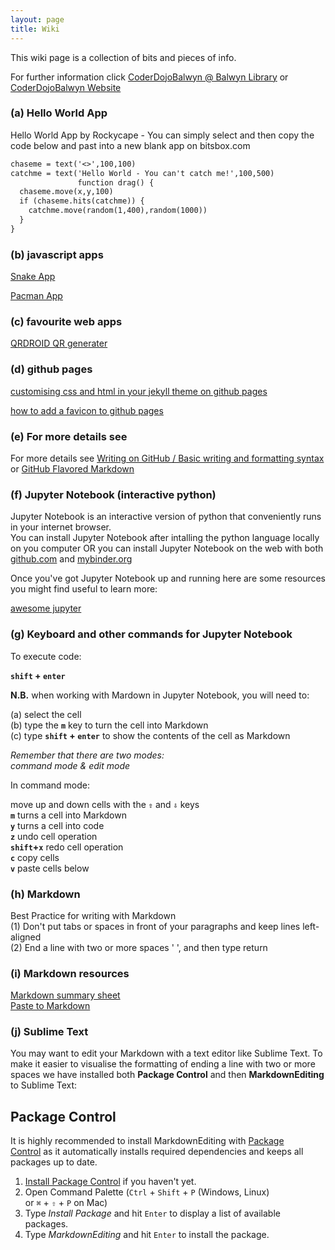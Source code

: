 ```yaml
---
layout: page
title: Wiki
---
```


This wiki page is a collection of bits and pieces of info.  

For further information click [CoderDojoBalwyn @ Balwyn Library](https://zen.coderdojo.com/dojos/au/balwyn-vic/balwyn-balwyn-library) or [CoderDojoBalwyn Website](https://balwynau.wixsite.com/coderdojo)  

### (a) Hello World App

Hello World App by Rockycape - You can simply select and then copy the code below and past into a new blank app on bitsbox.com  

```markdown
chaseme = text('<>',100,100)
catchme = text('Hello World - You can't catch me!',100,500)
               function drag() {
  chaseme.move(x,y,100)
  if (chaseme.hits(catchme)) {
    catchme.move(random(1,400),random(1000))
  }
}
```

### (b) javascript apps  

[Snake App](https://rockycape.github.io/snake.html)  

[Pacman App](https://rockycape.github.io/pacman.html)  

### (c) favourite web apps

[QRDROID QR generater](http://qrdroid.com/generate/)  



### (d) github pages
[customising css and html in your jekyll theme on github pages](https://help.github.com/articles/customizing-css-and-html-in-your-jekyll-theme/)  

[how to add a favicon to github pages](https://medium.com/@LazaroIbanez/how-to-add-a-favicon-to-github-pages-403935604460)  



### (e) For more details see 

For more details see [Writing on GitHub / Basic writing and formatting syntax](https://help.github.com/articles/basic-writing-and-formatting-syntax/) or  [GitHub Flavored Markdown](https://guides.github.com/features/mastering-markdown/)  

### (f) Jupyter Notebook (interactive python) 

Jupyter Notebook is an interactive version of python that conveniently runs in your internet browser.  
You can install Jupyter Notebook after intalling the python language locally on you computer OR you can install Jupyter Notebook on the web with both [github.com](github.com) and [mybinder.org](https://mybinder.org/)  

Once you've got Jupyter Notebook up and running here are some resources you might find useful to learn more:  

[awesome jupyter](https://github.com/markusschanta/awesome-jupyter#awesome-jupyter-)  

### (g) Keyboard and other commands for Jupyter Notebook  

To execute code:  

**`shift` + `enter`**  

**N.B.** when working with Mardown in Jupyter Notebook, you will need to:  

(a) select the cell  
(b) type the **`m`** key to turn the cell into Markdown  
(c) type **`shift` + `enter`** to show the contents of the cell as Markdown  

*Remember that there are two modes:  
command mode & edit mode*  

In command mode:  

move up and down cells with the **`⇧`** and **`⇩`** keys  
**`m`** turns a cell into Markdown  
**`y`** turns a cell into code  
**`z`** undo cell operation  
**`shift`+`x`** redo cell operation  
**`c`** copy cells  
**`v`** paste cells below  


### (h) Markdown

Best Practice for writing with Markdown  
(1) Don't put tabs or spaces in front of your paragraphs and keep lines left-aligned  
(2) End a line with two or more spaces '  ', and then type return  

### (i) Markdown resources

[Markdown summary sheet](https://www.markdownguide.org/cheat-sheet/)  
[Paste to Markdown](https://euangoddard.github.io/clipboard2markdown/)

### (j) Sublime Text

You may want to edit your Markdown with a text editor like Sublime Text.  To make it easier to visualise the formatting of ending a line with two or more spaces we have installed both **Package Control** and then **MarkdownEditing** to Sublime Text:  

Package Control
---------------

It is highly recommended to install MarkdownEditing with [Package Control](https://packagecontrol.io/) as it automatically installs required dependencies and keeps all packages up to date.

1.  [Install Package Control](https://packagecontrol.io/installation) if you haven't yet.
2.  Open Command Palette (`Ctrl` + `Shift` + `P` (Windows, Linux) or `⌘` + `⇧` + `P` on Mac)
3.  Type *Install Package* and hit `Enter` to display a list of available packages.
4.  Type *MarkdownEditing* and hit `Enter` to install the package.

<!--
☯️

### (f) markdown

Syntax highlighted code block example
```markdown
blah blah blah
```

# Header 1
## Header 2
### Header 3

- Bulleted
- List

1. Numbered
2. List

**Bold** and _Italic_ and `Code` text

[Link](url) and ![Image](src)

-->
